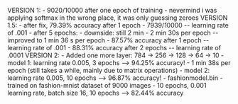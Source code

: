 VERSION 1:
    - 9020/10000 after one epoch of training
    - nevermind i was applying softmax in the wrong place, it was only guessing zeroes
VERSION 1.5:
    - after fix, 79.39% accuracy after 1 epoch - 7939/10000 -- learning rate of .001
    - after 5 epochs: 
    - downside: still 2 min - 2 min 30s per epoch -- improved to 1 min 36 s per epoch
    - 87.57% accuracy after 1 epoch -- learning rate of .001
    - 88.31% accuracy after 2 epochs -- learning rate of .0001
VERSION 2:
    - Added one more layer: 784 -> 256 -> 128 -> 64 -> 10
    - model 1: learning rate 0.005, 3 epochs --> 94.25% accuracy!
    - 1 min 38s per epoch (still takes a while, mainly due to matrix operations)
    - model 2: learning rate 0.005, 10 epochs --> 96.87% accuracy!
    - fashionmodel.bin
        - trained on fashion-mnist dataset of 9000 images
        - 10 epochs, 0.001 learning rate, batch size 16, 10 epochs --> 82.44% accuracy